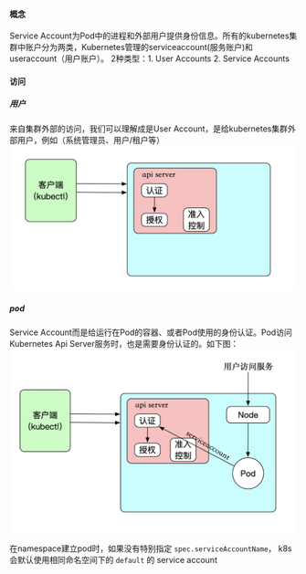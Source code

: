 #### 概念
  Service Account为Pod中的进程和外部用户提供身份信息。所有的kubernetes集群中账户分为两类，Kubernetes管理的serviceaccount(服务账户)和useraccount（用户账户）。
  2种类型：1. User Accounts 2. Service Accounts  

#### 访问

##### 用户
  来自集群外部的访问，我们可以理解成是User Account，是给kubernetes集群外部用户，例如（系统管理员、用户/租户等）
  ![](service-account.png)
  
##### pod
  Service Account而是给运行在Pod的容器、或者Pod使用的身份认证。Pod访问Kubernetes Api Server服务时，也是需要身份认证的。如下图：
  ![](service-account-pod.png)
  
  在namespace建立pod时，如果没有特别指定 `spec.serviceAccountName`， k8s会默认使用相同命名空间下的 `default` 的 service account
